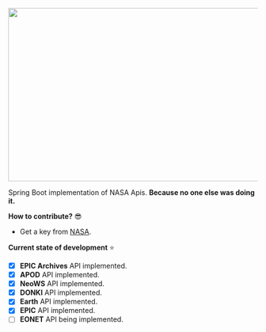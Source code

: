 <p align="center">
  <img src="https://i.imgur.com/73bdDU1.jpg" width="800" height="350"/>
</p>

Spring Boot implementation of NASA Apis. **Because no one else was doing it.**

**How to contribute?** :sunglasses:
  - Get a key from [NASA](https://api.nasa.gov/).
  
**Current state of development** :star:
- [x] **EPIC Archives** API implemented.
- [x] **APOD** API implemented.
- [x] **NeoWS** API implemented.
- [x] **DONKI** API implemented.
- [x] **Earth** API implemented.
- [x] **EPIC** API implemented.
- [ ] **EONET** API being implemented.
